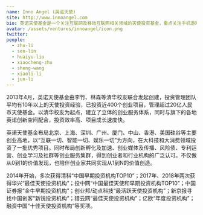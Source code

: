 ```yaml
---
name: Inno Angel (英诺天使)
site: http://www.innoangel.com
bio: 英诺天使基金是一个关注互联网及移动互联网相关领域的天使投资基金，重点关注手机游戏、在线教育、O2O、互联网金融、移动健康等领域。
avatar: /assets/ventures/innoangel/icon.png
twitter: 
people:
  - zhu-li
  - sen-lin
  - huaiyu-liu
  - xiaocheng-zhu
  - sheng-wang
  - xiaoli-li
  - jun-li
---
```


2013年4月，英诺天使基金由李竹、林森等清华校友联合发起创建，投资管理团队平均有10年以上的天使投资经验，已投资近400个创业项目，管理超过20亿人民币天使基金。以清华校友为起点，建立了立体的创业服务体系，同时与旗下的各地英诺创新空间配合，投资效率高、项目成长速度快。

英诺天使基金布局北京、上海、深圳、广州、厦门、中山、香港、美国硅谷等主要创业高地，以“互联一切、智能一切、娱乐一切”为方向，在大科技和大消费领域投资了一批优秀项目。同时布局创新孵化及加速、创业媒体及传播、风险债、专利运营、创业学习及社群等创业服务集群，得到创业者和行业机构的广泛认可。不仅做从0到1的价值发现，也陪伴创业家共同实现从1到N的价值创造。

2014年开始，多次获得清科“中国早期投资机构TOP10”；2017年、2018年两次获得华兴“最佳天使投资机构”；投中网“中国最佳天使和早期投资机构TOP10”；中国证券报“金牛早期投资机构”；创业邦/动点科技“最活跃天使投资机构”；新京报寻找中国创客“新锐投资机构”；猎云网“最佳天使投资机构”；亿欧“年度投资机构”；融资中国“十佳天使投资机构”等奖项。
